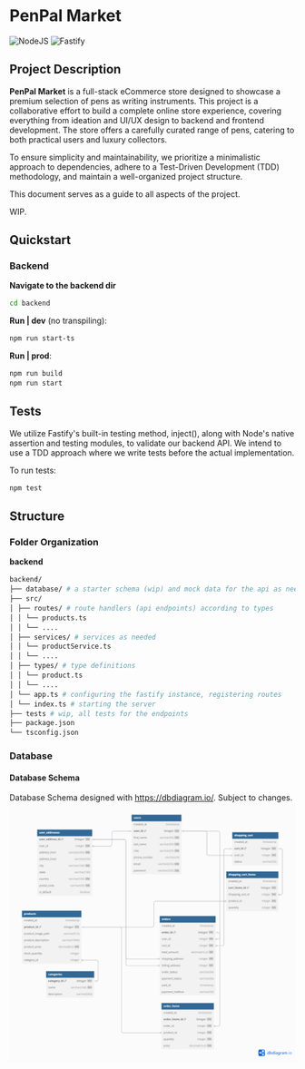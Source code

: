 # PenPal Market

![NodeJS](https://img.shields.io/badge/node.js-6DA55F?style=for-the-badge&logo=node.js&logoColor=white)
![Fastify](https://img.shields.io/badge/fastify-%23000000.svg?style=for-the-badge&logo=fastify&logoColor=white)

## Project Description

**PenPal Market** is a full-stack eCommerce store designed to showcase a premium selection of pens as writing instruments. This project is a collaborative effort to build a complete online store experience, covering everything from ideation and UI/UX design to backend and frontend development. The store offers a carefully curated range of pens, catering to both practical users and luxury collectors.

To ensure simplicity and maintainability, we prioritize a minimalistic approach to dependencies, adhere to a Test-Driven Development (TDD) methodology, and maintain a well-organized project structure.

This document serves as a guide to all aspects of the project.

WIP.

## Quickstart

### Backend

**Navigate to the backend dir**

```bash
cd backend
```

**Run | dev** (no transpiling):

```bash
npm run start-ts
```

**Run | prod**:

```bash
npm run build
npm run start
```

## Tests

We utilize Fastify's built-in testing method, inject(), along with Node's native assertion and testing modules, to validate our backend API. We intend to use a TDD approach where we write tests before the actual implementation.

To run tests:

```bash
npm test
```

## Structure

### Folder Organization

**backend**

```bash
backend/
├── database/ # a starter schema (wip) and mock data for the api as needed
├── src/
│ ├── routes/ # route handlers (api endpoints) according to types
│ │ └── products.ts
│ │ └── ....
│ ├── services/ # services as needed
│ │ └── productService.ts
│ │ └── ....
│ ├── types/ # type definitions
│ │ └── product.ts
│ │ └── ....
│ └── app.ts # configuring the fastify instance, registering routes
│ └── index.ts # starting the server
├── tests # wip, all tests for the endpoints
├── package.json
└── tsconfig.json
```

### Database

#### Database Schema

Database Schema designed with https://dbdiagram.io/. Subject to changes.
![Database Schema](images/db_schema_first.png)
